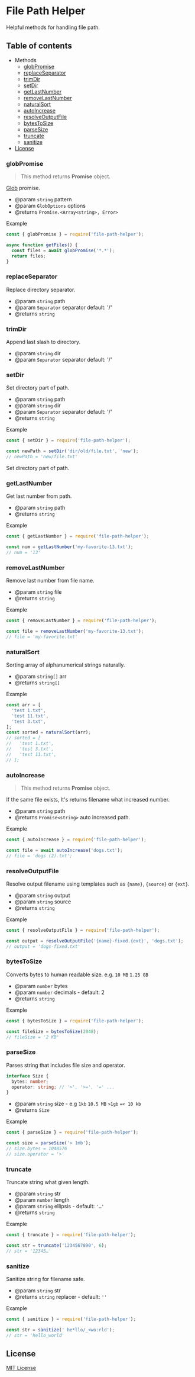 # File Path Helper

Helpful methods for handling file path.

## Table of contents

- Methods
  - [globPromise](#globPromise)
  - [replaceSeparator](#replaceSeparator)
  - [trimDir](#trimDir)
  - [setDir](#setDir)
  - [getLastNumber](#getLastNumber)
  - [removeLastNumber](#removeLastNumber)
  - [naturalSort](#naturalSort)
  - [autoIncrease](#autoIncrease)
  - [resolveOutputFile](#resolveOutputFile)
  - [bytesToSize](#bytesToSize)
  - [parseSize](#parseSize)
  - [truncate](#truncate)
  - [sanitize](#sanitize)
- [License](#License)

### globPromise

> This method returns **Promise** object.

[Glob](https://github.com/isaacs/node-glob#glob) promise.

- @param `string` pattern
- @param `GlobOptions` options
- @returns `Promise.<Array<string>, Error>`

Example

``` js
const { globPromise } = require('file-path-helper');

async function getFiles() {
  const files = await globPromise('*.*');
  return files;
}
```

### replaceSeparator

Replace directory separator.

- @param `string` path
- @param `Separator` separator default: '/'
- @returns `string`

### trimDir

Append last slash to directory.

- @param `string` dir
- @param `Separator` separator default: '/'

### setDir

Set directory part of path.

- @param `string` path
- @param `string` dir
- @param `Separator` separator default: '/'
- @returns `string`

Example

``` js
const { setDir } = require('file-path-helper');

const newPath = setDir('dir/old/file.txt', 'new');
// newPath = 'new/file.txt'
```

Set directory part of path.

### getLastNumber

Get last number from path.

- @param `string` path
- @returns `string`

Example

``` js
const { getLastNumber } = require('file-path-helper');

const num = getLastNumber('my-favorite-13.txt');
// num = '13'
```

### removeLastNumber

Remove last number from file name.

- @param `string` file
- @returns `string`

Example

``` js
const { removeLastNumber } = require('file-path-helper');

const file = removeLastNumber('my-favorite-13.txt');
// file = 'my-favorite.txt'
```

### naturalSort

Sorting array of alphanumerical strings naturally.

- @param `string[]` arr
- @returns `string[]`

Example

``` js
const arr = [
  'test 1.txt',
  'test 11.txt',
  'test 3.txt',
];
const sorted = naturalSort(arr);
// sorted = [
//   'test 1.txt',
//   'test 3.txt',
//   'test 11.txt',
// ];
```

### autoIncrease

> This method returns **Promise** object.

If the same file exists, It's returns filename what increased number.

- @param `string` path
- @returns `Promise<string>` auto increased path.

Example

``` js
const { autoIncrease } = require('file-path-helper');

const file = await autoIncrease('dogs.txt');
// file = 'dogs (2).txt';
```

### resolveOutputFile

Resolve output filename using templates such as `{name}`, `{source}` or `{ext}`.

- @param `string` output
- @param `string` source
- @returns `string`

Example

``` js
const { resolveOutputFile } = require('file-path-helper');

const output = resolveOutputFile('{name}-fixed.{ext}', 'dogs.txt');
// output = 'dogs-fixed.txt'
```

### bytesToSize

Converts bytes to human readable size. e.g. `10 MB` `1.25 GB`

- @param `number` bytes
- @param `number` decimals - default: 2
- @returns `string`

Example

``` js
const { bytesToSize } = require('file-path-helper');

const fileSize = bytesToSize(2048);
// fileSize = '2 KB'
```

### parseSize

Parses string that includes file size and operator.

``` ts
interface Size {
  bytes: number;
  operator: string; // '>', '>=', '=' ...
}
```

- @param `string` size - e.g `1kb` `10.5 MB` `>1gb` `=< 10 kb`
- @returns `Size`

Example

``` js
const { parseSize } = require('file-path-helper');

const size = parseSize('> 1mb');
// size.bytes = 1048576
// size.operator = '>'
```

### truncate

Truncate string what given length.

- @param `string` str
- @param `number` length
- @param `string` ellipsis - default: `'…'`
- @returns `string`

Example

``` js
const { truncate } = require('file-path-helper');

const str = truncate('1234567890', 6);
// str = '12345…'
```

### sanitize

Sanitize string for filename safe.

- @param `string` str
- @returns `string` replacer - default: `''`

Example

``` js
const { sanitize } = require('file-path-helper');

const str = sanitize(' he*llo/_<wo:rld');
// str = 'hello_world'
```

## License

[MIT License](https://github.com/archco/file-path-helper/blob/master/LICENSE)

